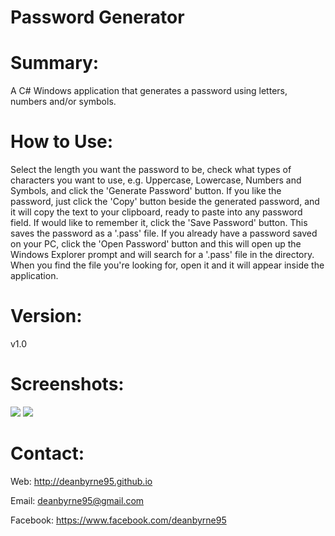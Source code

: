 # Password Generator

Summary:
=======================================================================
A C# Windows application that generates a password using letters, numbers and/or symbols.

How to Use:
=======================================================================
Select the length you want the password to be, check what types of characters you want to use, e.g. Uppercase, Lowercase, Numbers and Symbols, and click the 'Generate Password' button.
If you like the password, just click the 'Copy' button beside the generated password, and it will copy the text to your clipboard, ready to paste into any password field.
If would like to remember it, click the 'Save Password' button. This saves the password as a '.pass' file.
If you already have a password saved on your PC, click the 'Open Password' button and this will open up the Windows Explorer prompt and will search for a '.pass' file in the directory. When you find the file you're looking for, open it and it will appear inside the application.

Version:
=======================================================================
v1.0

Screenshots:
=======================================================================
![](/Password-Generator/Password-Generator/PasswordGenerator-Images/Application.jpg)
![](/github.com/Password-Generator/Password-Generator/PasswordGenerator-Images/Application1.jpg)

Contact:
=======================================================================
Web: http://deanbyrne95.github.io

Email: deanbyrne95@gmail.com

Facebook: https://www.facebook.com/deanbyrne95

